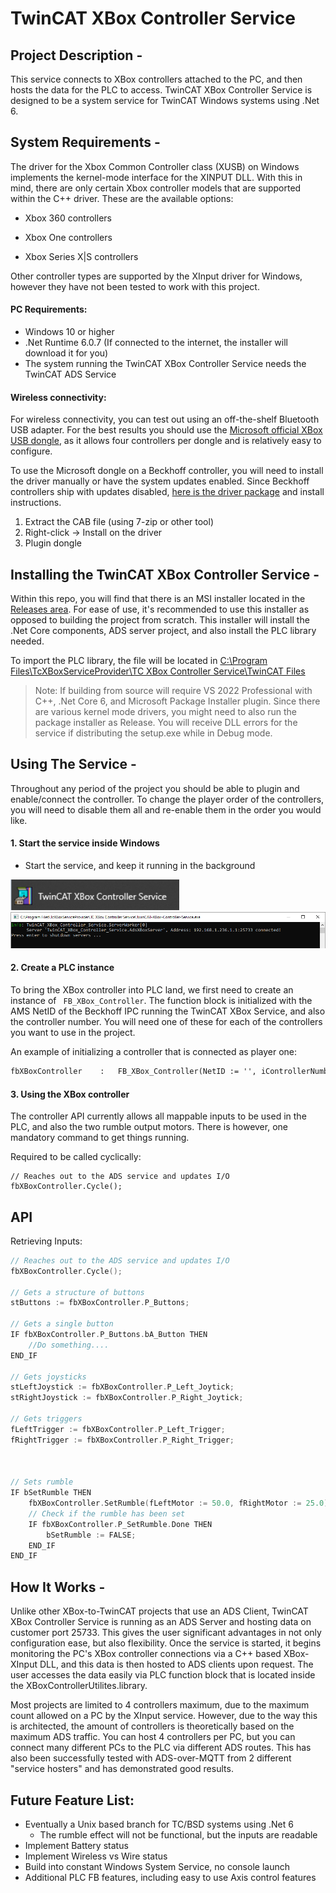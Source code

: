 # TwinCAT XBox Controller Service



## Project Description -

This service connects to XBox controllers attached to the PC, and then hosts the data for the PLC to access. TwinCAT XBox Controller Service is designed to be a system service for TwinCAT Windows systems using .Net 6.



## System Requirements -

The driver for the Xbox Common Controller class (XUSB) on Windows implements the kernel-mode interface for the XINPUT DLL. With this in mind, there are only certain Xbox controller models that are supported within the C++ driver. These are the available options:

- Xbox 360 controllers 

- Xbox One controllers

- Xbox Series X|S controllers

Other controller types are supported by the XInput driver for Windows, however they have not been tested to work with this project. 



#### PC Requirements:

- Windows 10 or higher
- .Net Runtime 6.0.7 (If connected to the internet, the installer will download it for you)
- The system running the TwinCAT XBox Controller Service needs the TwinCAT ADS Service



#### Wireless connectivity:

For wireless connectivity, you can test out using an off-the-shelf Bluetooth USB adapter. For the best results you should use the [Microsoft official XBox USB dongle](https://www.amazon.com/Microsoft-Xbox-Wireless-Adapter-Windows-one/dp/B00ZB7W4QU?ref_=ast_sto_dp), as it allows four controllers per dongle and is relatively easy to configure.

To use the Microsoft dongle on a Beckhoff controller, you will need to install the driver manually or have the system updates enabled. Since Beckhoff controllers ship with updates disabled, [here is the driver package](http://download.windowsupdate.com/c/msdownload/update/driver/drvs/2017/07/8d560b9e-a5ee-41c6-81b9-03abaef1429e_bbaf9811ab6e5bd7f4172eb5d4abca8b7ca37277.cab) and install instructions.

1. Extract the CAB file (using 7-zip or other tool)
2. Right-click -> Install on the driver
3. Plugin dongle



## Installing the TwinCAT XBox Controller Service -

Within this repo, you will find that there is an MSI installer located in the [Releases area](https://github.com/Beckhoff-USA-Community/TwinCAT-XBox-Controller-Service/releases). For ease of use, it's recommended to use this installer as opposed to building the project from scratch. This installer will install the .Net Core components, ADS server project, and also install the PLC library needed.

To import the PLC library, the file will be located in <u>C:\Program Files\TcXBoxServiceProvider\TC XBox Controller Service\TwinCAT Files</u>



>Note: If building from source will require VS 2022 Professional with C++, .Net Core 6, and Microsoft Package Installer plugin. Since there are various kernel mode drivers, you might need to also run the package installer as Release. You will receive DLL errors for the service if distributing the setup.exe while in Debug mode.





## Using The Service -

Throughout any period of the project you should be able to plugin and enable/connect the controller. To change the player order of the controllers, you will need to disable them all and re-enable them in the order you would like.



#### 1. Start the service inside Windows

- Start the service, and keep it running in the background

<img src="Images\image-20220602081200295.png" alt="AppStart" style="zoom:120%;" />


  <img src="Images\image-20220602081056315.png" alt="Service" style="zoom:100%;" />

  

#### 2. Create a PLC instance

To bring the XBox controller into PLC land, we first need to create an instance of ``` FB_XBox_Controller```. The function block is initialized with the AMS NetID of the Beckhoff IPC running the TwinCAT XBox Service, and also the controller number. You will need one of these for each of the controllers you want to use in the project.



An example of initializing a controller that is connected as player one:

```reStructuredText
fbXBoxController	:	FB_XBox_Controller(NetID := '', iControllerNumber := 1);
```



#### 3. Using the XBox controller

The controller API currently allows all mappable inputs to be used in the PLC, and also the two rumble output motors. There is however, one mandatory command to get things running. 



Required to be called cyclically:

```
// Reaches out to the ADS service and updates I/O
fbXBoxController.Cycle();
```



## API

Retrieving Inputs:

```c++
// Reaches out to the ADS service and updates I/O
fbXBoxController.Cycle();

// Gets a structure of buttons
stButtons := fbXBoxController.P_Buttons;

// Gets a single button
IF fbXBoxController.P_Buttons.bA_Button THEN
	//Do something....
END_IF

// Gets joysticks
stLeftJoystick := fbXBoxController.P_Left_Joytick;
stRightJoystick := fbXBoxController.P_Right_Joytick;

// Gets triggers
fLeftTrigger := fbXBoxController.P_Left_Trigger;
fRightTrigger := fbXBoxController.P_Right_Trigger;



// Sets rumble
IF bSetRumble THEN
    fbXBoxController.SetRumble(fLeftMotor := 50.0, fRightMotor := 25.0);
	// Check if the rumble has been set
	IF fbXBoxController.P_SetRumble.Done THEN
        bSetRumble := FALSE;
    END_IF
END_IF
```





## How It Works -

Unlike other XBox-to-TwinCAT projects that use an ADS Client, TwinCAT XBox Controller Service is running as an ADS Server and hosting data on customer port 25733. This gives the user significant advantages in not only configuration ease, but also flexibility. Once the service is started, it begins monitoring the PC's XBox controller connections via a C++ based XBox-XInput DLL, and this data is then hosted to ADS clients upon request. The user accesses the data easily via PLC function block that is located inside the XBoxControllerUtilites.library.

Most projects are limited to 4 controllers maximum, due to the maximum count allowed on a PC by the XInput service. However, due to the way this is architected, the amount of controllers is theoretically based on the maximum ADS traffic. You can host 4 controllers per PC, but you can connect many different PCs to the PLC via different ADS routes. This has also been successfully tested with ADS-over-MQTT from 2 different "service hosters" and has demonstrated good results.



## Future Feature List:

- Eventually a Unix based branch for TC/BSD systems using .Net 6
  - The rumble effect will not be functional, but the inputs are readable
- Implement Battery status
- Implement Wireless vs Wire status
- Build into constant Windows System Service, no console launch
- Additional PLC FB features, including easy to use Axis control features
